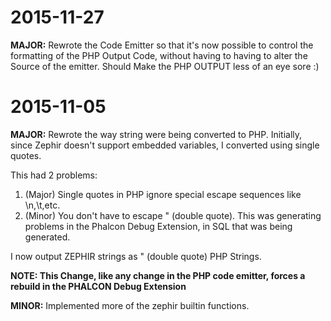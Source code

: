 # 2015-11-27

**MAJOR:** Rewrote the Code Emitter so that it's now possible to control the 
formatting of the PHP Output Code, without having to having to alter the Source
of the emitter. Should Make the PHP OUTPUT less of an eye sore :)

# 2015-11-05

**MAJOR:** Rewrote the way string were being converted to PHP. Initially, since Zephir doesn't
support embedded variables, I converted using single quotes.

This had 2 problems:

1. (Major) Single quotes in PHP ignore special escape sequences like \n,\t,etc.
2. (Minor) You don't have to escape " (double quote). This was generating problems
in the Phalcon Debug Extension, in SQL that was being generated.

I now output ZEPHIR strings as " (double quote) PHP Strings.

**NOTE: This Change, like any change in the PHP code emitter, forces a rebuild in
the PHALCON Debug Extension**

**MINOR:** Implemented more of the zephir builtin functions.

